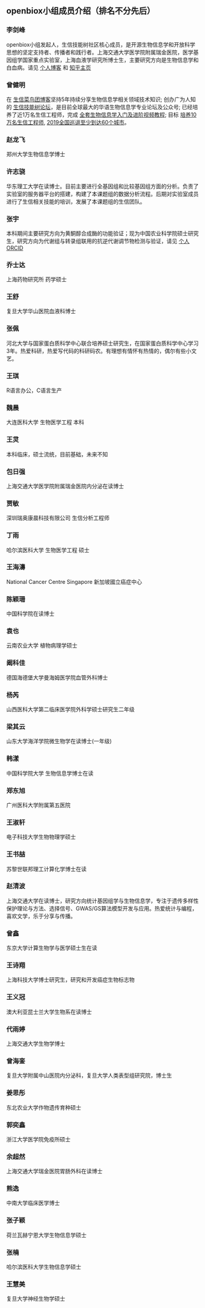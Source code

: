 openbiox小组成员介绍（排名不分先后）
------------------------------------

### 李剑峰

openbiox小组发起人，生信技能树社区核心成员，是开源生物信息学和开放科学思想的坚定支持者、传播者和践行者。上海交通大学医学院附属瑞金医院，医学基因组学国家重点实验室，上海血液学研究所博士生，主要研究方向是生物信息学和白血病。请见
[个人博客](https://life2cloud.com) 和
[知乎主页](https://www.zhihu.com/people/life2cloud)

### 曾健明

在
[生信菜鸟团博客](http://www.bio-info-trainee.com/)坚持5年持续分享生物信息学相关领域技术知识;
创办广为人知的
[生信技能树论坛](http://www.biotrainee.com/)，是目前全球最大的华语生物信息学专业论坛及公众号;
已经培养了近1万名生信工程师，完成
[全套生物信息学入门及进阶视频教程](https://space.bilibili.com/338686099);
目标
[培养10万名生信工程师](https://mp.weixin.qq.com/s/E9ykuIbc-2Ja9HOY0bn_6g),
[2019全国巡讲至少到达60个城市](https://static.dingtalk.com/media/lALPAuoR5z1wDQ3NA_DNAoA_640_1008.png)。

### 赵龙飞

郑州大学生物信息学博士

### 许志骁

华东理工大学在读博士。目前主要进行全基因组和比较基因组方面的分析。负责了实验室的服务器平台的搭建，构建了本课题组的数据分析流程。后期对实验室成员进行了生信相关技能的培训，发展了本课题组的生信团队。

### 张宇

本科期间主要研究方向为黄酮醇合成酶的功能验证；现为中国农业科学院硕士研究生，研究方向为代谢组与转录组联用的抗逆代谢调节物检测与验证，请见
[个人ORCID](https://orcid.org/0000-0001-8506-5222)

### 乔士达

上海药物研究所 药学硕士

### 王舒

复旦大学华山医院血液科博士

### 张佩

河北大学与国家蛋白质科学中心联合培养硕士研究生，在国家蛋白质科学中心学习3年。热爱科研，热爱写代码的科研码农。有理想有情怀有热情的，偶尔有些小文艺。

### 王琪

R语言办公，C语言生产

### 魏晨

大连医科大学 生物医学工程 本科

### 王灵

本科临床，硕士流统，目前基础，未来不知

### 包日强

上海交通大学医学院附属瑞金医院内分泌在读博士

### 贾敏

深圳瑞奥康晨科技有限公司 生信分析工程师

### 丁雨

哈尔滨医科大学 生物医学工程 硕士

### 王海濤

National Cancer Centre Singapore 新加坡國立癌症中心

### 陈颖珊

中国科学院在读博士

### 袁也

云南农业大学 植物病理学硕士

### 阚科佳

德国海德堡大学曼海姆医学院血管外科博士

### 杨芮

山西医科大学第二临床医学院外科学硕士研究生二年级

### 梁其云

山东大学海洋学院微生物学在读博士(一年级)

### 韩漾

中国科学院大学 生物信息学博士在读

### 郑东旭

广州医科大学附属第五医院

### 王淑轩

电子科技大学生物物理学硕士

### 王书喆

苏黎世联邦理工计算化学博士在读

### 赵清波

上海交通大学在读博士，研究方向统计基因组学与生物信息学，专注于遗传多样性保护理论与方法、选择信号、GWAS/GS算法模型开发与应用。热爱统计与编程，喜欢文学，乐于分享与传播。

### 曾鑫

东京大学计算生物学与医学硕士生在读

### 王诗翔

上海科技大学博士研究生，研究和开发癌症生物标志物

### 王义冠

澳大利亚昆士兰大学生物系在读博士

### 代雨婷

上海交通大学生物学博士

### 曾海銮

复旦大学附属中山医院内分泌科，复旦大学人类表型组研究院，博士生

### 姜思彤

东北农业大学作物遗传育种硕士

### 郭奕鑫

浙江大学医学院免疫所硕士

### 余超然

上海交通大学瑞金医院胃肠外科在读博士

### 熊逸

中南大学临床医学博士

### 张子颖

荷兰瓦赫宁恩大学生物信息学硕士

### 张楠

哈尔滨医科大学生物信息学硕士

### 王慧美

复旦大学神经生物学硕士
